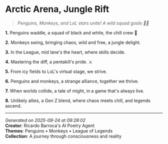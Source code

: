 # Arctic Arena, Jungle Rift

> *Penguins, Monkeys, and LoL stars unite! A wild squad goals 🥳🐧*

**1.** Penguins waddle, a squad of black and white, the chill crew 🐧


**2.** Monkeys swing, bringing chaos, wild and free, a jungle delight.


**3.** In the League, mid lane's the heart, where skills decide.


**4.** Mastering the diff, a pentakill's pride. ⚔️


**5.** From icy fields to LoL's virtual stage, we strive.


**6.** Penguins and monkeys, a strange alliance, together we thrive.


**7.** When worlds collide, a tale of might, in a game that's always live.


**8.** Unlikely allies, a Gen Z blend, where chaos meets chill, and legends ascend.



---

*Generated on 2025-09-24 at 09:28:02*  
**Creator**: Ricardo Barroca's AI Poetry Agent  
**Themes**: Penguins • Monkeys • League of Legends  
**Collection**: A journey through consciousness and reality